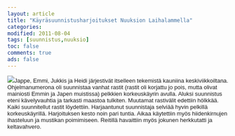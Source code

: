 ```yaml
--- 
layout: article 
title: "Käyräsuunnistusharjoitukset Nuuksion Laihalammella" 
categories: 
modified: 2011-08-04 
tags: [suunnistus,nuuksio]
toc: false 
comments: true 
ads: false 
--- 
```


<span class="Apple-style-span"
style="font-family: arial, sans-serif; font-size: 13px;">![](/Media/Default/BlogPost/blog/17082011049.jpg)Jappe,
Emmi, Jukkis ja Heidi järjestivät itselleen tekemistä kauniina
keskiviikkoiltana. Ohjelmanumerona oli suunnistaa vanhat rastit (rastit
oli korjattu jo pois, mutta olivat mainiosti Emmin ja Japen muistissa)
pelkkien korkeuskäyrin avulla. Aluksi suunnistus eteni kävelyvauhtia ja
tarkasti maastoa tulkiten. Muutamat rastivälit edettiin hölkkää. Kaiki
suunnitellut rastit löydettiin. Harjaantunut suunnistaja selviää hyvin
pelkillä korkeuskäyrillä. Harjoituksen kesto noin pari tuntia. Aikaa
käytettiin myös hiidenkirnujen ihasteluun ja mustikan poimimiseen.
Reitillä havaittiin myös jokunen herkkutatti ja keltavahvero.</span>

